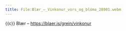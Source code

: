 ```yaml
---
title: File:Blær_–_Vinkonur_vors_og_blóma_28901.webm
---
```


{{c}} Blær – https://blaer.is/grein/vinkonur

